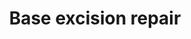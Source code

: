 ---
annotations:
- id: PW:0000099
  parent: regulatory pathway
  type: Pathway Ontology
  value: DNA repair pathway
- id: PW:0000129
  parent: regulatory pathway
  type: Pathway Ontology
  value: base excision repair pathway
authors:
- Khanspers
- Eweitz
- Finterly
- Larsgw
citedin:
- link: PMC8751594
  title: DNA methylation of ARHGAP30 is negatively associated with ARHGAP30 expression
    in lung adenocarcinoma, which reduces tumor immunity and is detrimental to patient
    survival (2021)
communities:
- CPTAC
- PancCanNet
description: Base excision repair is a cellular mechanism that repairs damaged DNA
  throughout the cell cycle. It is primarily responsible for removing small, non-helix-distorting
  base lesions from the genome.  Base excision repair is important for removing damaged
  bases that could otherwise cause mutations by mispairing, or could lead to breaks
  in DNA during replication.   BER is initiated by DNA glycosylases, which recognize
  and remove specific damaged or inappropriate bases, forming AP sites. These are
  then cleaved by an AP endonuclease. The resulting single-strand break can then be
  processed by either short-patch (where a single nucleotide is replaced) or long-patch
  BER (where 2-10 new nucleotides are synthesized). The choice between short- and
  long-patch repair is currently under investigation. Various factors are thought
  to influence this decision, including the type of lesion, the cell cycle stage,
  and whether the cell is terminally differentiated or actively dividing. Some lesions,
  such as oxidized or reduced AP sites, are resistant to pol β lyase activity and
  therefore must be processed by long-patch BER.  This pathway is based on information
  from [http://repairtoire.genesilico.pl/Pathway/4/ REPAIRtoire], [https://en.wikipedia.org/wiki/Base_excision_repair
  Wikipedia] and [https://www.genome.jp/dbget-bin/www_bget?map03410 KEGG]. The description
  was adapted from REPAIRtoire, layout is based on KEGG.
last-edited: 2023-11-14
ndex: e4cfe2a6-8b6c-11eb-9e72-0ac135e8bacf
organisms:
- Homo sapiens
redirect_from:
- /index.php/Pathway:WP4752
- /instance/WP4752
- /instance/WP4752_r127650
revision: r127650
schema-jsonld:
- '@context': https://schema.org/
  '@id': https://wikipathways.github.io/pathways/WP4752.html
  '@type': Dataset
  creator:
    '@type': Organization
    name: WikiPathways
  description: Base excision repair is a cellular mechanism that repairs damaged DNA
    throughout the cell cycle. It is primarily responsible for removing small, non-helix-distorting
    base lesions from the genome.  Base excision repair is important for removing
    damaged bases that could otherwise cause mutations by mispairing, or could lead
    to breaks in DNA during replication.   BER is initiated by DNA glycosylases, which
    recognize and remove specific damaged or inappropriate bases, forming AP sites.
    These are then cleaved by an AP endonuclease. The resulting single-strand break
    can then be processed by either short-patch (where a single nucleotide is replaced)
    or long-patch BER (where 2-10 new nucleotides are synthesized). The choice between
    short- and long-patch repair is currently under investigation. Various factors
    are thought to influence this decision, including the type of lesion, the cell
    cycle stage, and whether the cell is terminally differentiated or actively dividing.
    Some lesions, such as oxidized or reduced AP sites, are resistant to pol β lyase
    activity and therefore must be processed by long-patch BER.  This pathway is based
    on information from [http://repairtoire.genesilico.pl/Pathway/4/ REPAIRtoire],
    [https://en.wikipedia.org/wiki/Base_excision_repair Wikipedia] and [https://www.genome.jp/dbget-bin/www_bget?map03410
    KEGG]. The description was adapted from REPAIRtoire, layout is based on KEGG.
  keywords:
  - APEX1
  - APEX2
  - FEN1
  - HMGB1
  - LIG1
  - LIG3
  - MBD4
  - MPG
  - MUTYH
  - NEIL2
  - NEIL3
  - NTHL1
  - OGG1
  - PARP1
  - PARP2
  - PCNA
  - PNKP
  - POLB
  - POLD1
  - POLD2
  - POLD3
  - POLD4
  - POLE
  - POLE2
  - POLE3
  - POLE4
  - POLL
  - SMUG1
  - TDG
  - UNG
  - XRCC1
  license: CC0
  name: Base excision repair
seo: CreativeWork
title: Base excision repair
wpid: WP4752
---